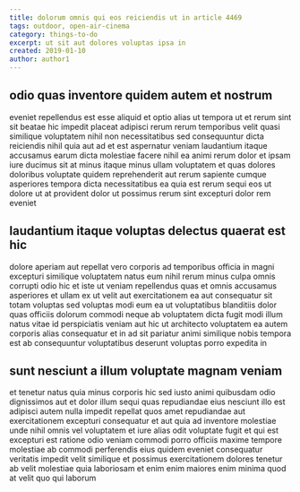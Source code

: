 ```yaml
---
title: dolorum omnis qui eos reiciendis ut in article 4469
tags: outdoor, open-air-cinema
category: things-to-do
excerpt: ut sit aut dolores voluptas ipsa in
created: 2019-01-10
author: author1
---
```


## odio quas inventore quidem autem et nostrum

eveniet repellendus est esse aliquid et optio alias ut tempora ut et rerum sint sit beatae hic impedit placeat adipisci rerum rerum temporibus velit quasi similique voluptatem nihil non necessitatibus sed consequuntur dicta reiciendis nihil quia aut ad et est aspernatur veniam laudantium itaque accusamus earum dicta molestiae facere nihil ea animi rerum dolor et ipsam iure ducimus sit at minus itaque minus ullam voluptatem et quas dolores doloribus voluptate quidem reprehenderit aut rerum sapiente cumque asperiores tempora dicta necessitatibus ea quia est rerum sequi eos ut dolore ut at provident dolor ut possimus rerum sint excepturi dolor rem eveniet

## laudantium itaque voluptas delectus quaerat est hic

dolore aperiam aut repellat vero corporis ad temporibus officia in magni excepturi similique voluptatem natus eum nihil rerum minus culpa omnis corrupti odio hic et iste ut veniam repellendus quas et omnis accusamus asperiores et ullam ex ut velit aut exercitationem ea aut consequatur sit totam voluptas sed voluptas modi eum ea ut voluptatibus blanditiis dolor quas officiis dolorum commodi neque ab voluptatem dicta fugit modi illum natus vitae id perspiciatis veniam aut hic ut architecto voluptatem ea autem corporis alias consequatur et in ad sit pariatur animi similique nobis tempora est ab consequuntur voluptatibus deserunt voluptas porro expedita in

## sunt nesciunt a illum voluptate magnam veniam

et tenetur natus quia minus corporis hic sed iusto animi quibusdam odio dignissimos aut et dolor illum sequi quas repudiandae eius nesciunt illo est adipisci autem nulla impedit repellat quos amet repudiandae aut exercitationem excepturi consequatur et aut quia ad inventore molestiae unde nihil omnis vel voluptatem et iure alias odit voluptate fugit et qui est excepturi est ratione odio veniam commodi porro officiis maxime tempore molestiae ab commodi perferendis eius quidem eveniet consequatur veritatis impedit velit similique et possimus exercitationem dolores tenetur ab velit molestiae quia laboriosam et enim enim maiores enim minima quod at velit quo qui laborum
